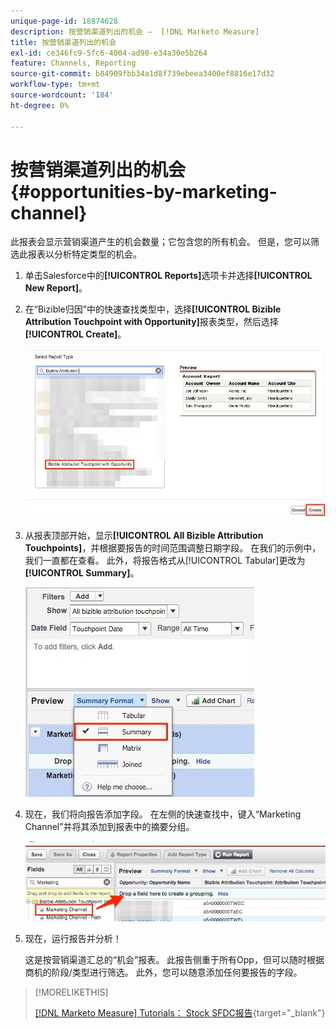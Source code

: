 ```yaml
---
unique-page-id: 18874628
description: 按营销渠道列出的机会 —  [!DNL Marketo Measure]
title: 按营销渠道列出的机会
exl-id: ce346fc9-5fc6-4004-ad90-e34a30e5b264
feature: Channels, Reporting
source-git-commit: b84909fbb34a1d8f739ebeea3400ef8816e17d32
workflow-type: tm+mt
source-wordcount: '184'
ht-degree: 0%

---
```


# 按营销渠道列出的机会 {#opportunities-by-marketing-channel}

此报表会显示营销渠道产生的机会数量；它包含您的所有机会。 但是，您可以筛选此报表以分析特定类型的机会。

1. 单击Salesforce中的&#x200B;**[!UICONTROL Reports]**&#x200B;选项卡并选择&#x200B;**[!UICONTROL New Report]**。

1. 在“Bizible归因”中的快速查找类型中，选择&#x200B;**[!UICONTROL Bizible Attribution Touchpoint with Opportunity]**&#x200B;报表类型，然后选择&#x200B;**[!UICONTROL Create]**。

   ![](assets/1-2.jpg)

1. 从报表顶部开始，显示&#x200B;**[!UICONTROL All Bizible Attribution Touchpoints]**，并根据要报告的时间范围调整日期字段。 在我们的示例中，我们一直都在查看。 此外，将报告格式从[!UICONTROL Tabular]更改为&#x200B;**[!UICONTROL Summary]**。

   ![](assets/2-2.jpg)

1. 现在，我们将向报告添加字段。 在左侧的快速查找中，键入“Marketing Channel”并将其添加到报表中的摘要分组。

   ![](assets/3-2.jpg)

1. 现在，运行报告并分析！

   这是按营销渠道汇总的“机会”报表。 此报告侧重于所有Opp，但可以随时根据商机的阶段/类型进行筛选。 此外，您可以随意添加任何要报告的字段。

>[!MORELIKETHIS]
>
>[[!DNL Marketo Measure] Tutorials： Stock SFDC报告](https://experienceleague.adobe.com/en/docs/marketo-measure-learn/tutorials/onboarding/marketo-measure-102/stock-salesforce-reports){target="_blank"}
